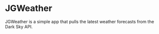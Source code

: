 # JGWeather
JGWeather is a simple app that pulls the latest weather forecasts from the Dark Sky API.
